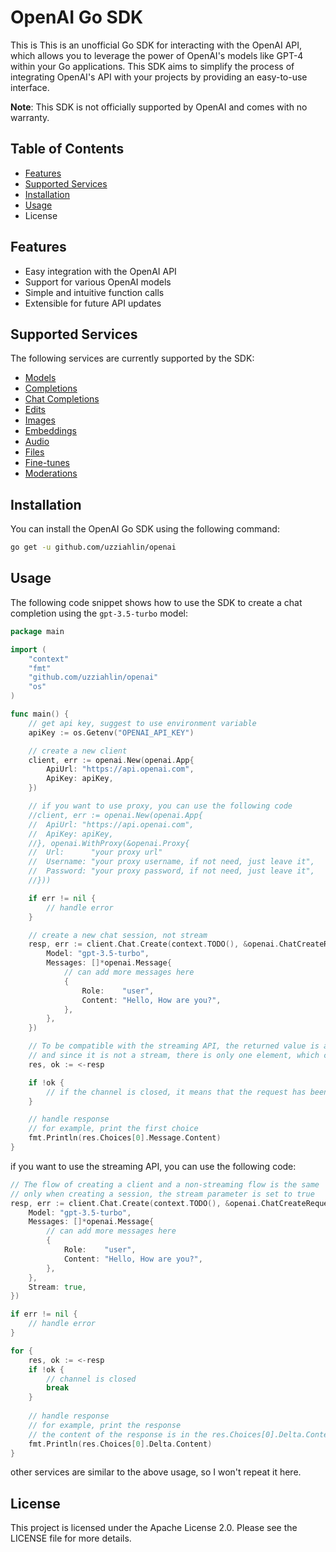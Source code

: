 # OpenAI Go SDK
This is This is an unofficial Go SDK for interacting with the OpenAI API, which allows you to leverage the power of OpenAI's models like GPT-4 within your Go applications. This SDK aims to simplify the process of integrating OpenAI's API with your projects by providing an easy-to-use interface.

**Note**: This SDK is not officially supported by OpenAI and comes with no warranty.

## Table of Contents
- [Features](#features)
- [Supported Services](#supported-services)
- [Installation](#installation)
- [Usage](#usage)
- License

## Features
- Easy integration with the OpenAI API
- Support for various OpenAI models
- Simple and intuitive function calls
- Extensible for future API updates

## Supported Services
The following services are currently supported by the SDK:

- [Models](https://platform.openai.com/docs/api-reference/models)
- [Completions](https://platform.openai.com/docs/api-reference/completions)
- [Chat Completions](https://platform.openai.com/docs/api-reference/chat) 
- [Edits](https://platform.openai.com/docs/api-reference/edits) 
- [Images](https://platform.openai.com/docs/api-reference/images)
- [Embeddings](https://platform.openai.com/docs/api-reference/embeddings) 
- [Audio](https://platform.openai.com/docs/api-reference/audio)
- [Files](https://platform.openai.com/docs/api-reference/files)
- [Fine-tunes](https://platform.openai.com/docs/api-reference/fine-tunes)
- [Moderations](https://platform.openai.com/docs/api-reference/moderations)

## Installation
You can install the OpenAI Go SDK using the following command:
```bash
go get -u github.com/uzziahlin/openai
```

## Usage
The following code snippet shows how to use the SDK to create a chat completion using the `gpt-3.5-turbo` model:
```go
package main

import (
	"context"
	"fmt"
	"github.com/uzziahlin/openai"
	"os"
)

func main() {
	// get api key, suggest to use environment variable
	apiKey := os.Getenv("OPENAI_API_KEY")

	// create a new client
	client, err := openai.New(openai.App{
		ApiUrl: "https://api.openai.com",
		ApiKey: apiKey,
	})

	// if you want to use proxy, you can use the following code
	//client, err := openai.New(openai.App{
	//	ApiUrl: "https://api.openai.com",
	//	ApiKey: apiKey,
	//}, openai.WithProxy(&openai.Proxy{
	//	Url:      "your proxy url"
	//	Username: "your proxy username, if not need, just leave it",
	//	Password: "your proxy password, if not need, just leave it",
	//}))

	if err != nil {
		// handle error
	}

	// create a new chat session, not stream
	resp, err := client.Chat.Create(context.TODO(), &openai.ChatCreateRequest{
		Model: "gpt-3.5-turbo",
		Messages: []*openai.Message{
			// can add more messages here
			{
				Role:    "user",
				Content: "Hello, How are you?",
			},
		},
	})

	// To be compatible with the streaming API, the returned value is a channel
	// and since it is not a stream, there is only one element, which can be taken out directly
	res, ok := <-resp

	if !ok {
		// if the channel is closed, it means that the request has been completed
	}

	// handle response
	// for example, print the first choice
	fmt.Println(res.Choices[0].Message.Content)
}
```
if you want to use the streaming API, you can use the following code:
```go
// The flow of creating a client and a non-streaming flow is the same
// only when creating a session, the stream parameter is set to true
resp, err := client.Chat.Create(context.TODO(), &openai.ChatCreateRequest{
    Model: "gpt-3.5-turbo",
    Messages: []*openai.Message{
        // can add more messages here
        {
            Role:    "user",
            Content: "Hello, How are you?",
        },
    },
    Stream: true,
})

if err != nil {
    // handle error
}

for {
    res, ok := <-resp
    if !ok {
        // channel is closed
        break
    }
    
    // handle response
    // for example, print the response
    // the content of the response is in the res.Choices[0].Delta.Content
    fmt.Println(res.Choices[0].Delta.Content)
}
```
other services are similar to the above usage, so I won't repeat it here.

## License
This project is licensed under the Apache License 2.0. Please see the LICENSE file for more details.